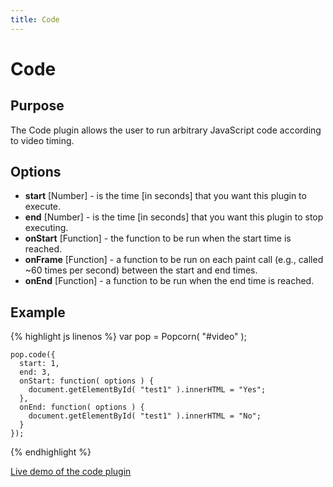 ```yaml
---
title: Code
---
```

# Code #

## Purpose ##

The Code plugin allows the user to run arbitrary JavaScript code according to video timing.

## Options ##

* **start** \[Number\] -  is the time \[in seconds\] that you want this plugin to execute.
* **end** \[Number\] - is the time \[in seconds\] that you want this plugin to stop executing.
* **onStart** \[Function\] - the function to be run when the start time is reached.
* **onFrame** \[Function\] - a function to be run on each paint call (e.g., called ~60 times per second) between the start and end times.
* **onEnd** \[Function\] - a function to be run when the end time is reached.

## Example ##

{% highlight js linenos %}
    var pop = Popcorn( "#video" );

    pop.code({
      start: 1,
      end: 3,
      onStart: function( options ) {
        document.getElementById( "test1" ).innerHTML = "Yes";
      },
      onEnd: function( options ) {
        document.getElementById( "test1" ).innerHTML = "No";
      }
    });
{% endhighlight %}

[Live demo of the code plugin](http://jsfiddle.net/popcornjs/Wmskz/)
